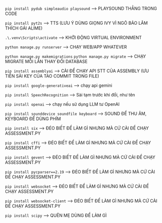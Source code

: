 `pip install pydub simpleaudio playsound` --> PLAYSOUND THẲNG TRONG CODE

`pip install pyt2s` --> TTS (LƯU Ý DÙNG GIỌNG IVY VÌ NGÔ BẢO LÂM THÍCH GÁI ALIME)

`.\.venv\Scripts\activate` --> KHỞI ĐỘNG VIRTUAL ENVIRONMENT

`python manage.py runserver` --> CHẠY WEB/APP WHATEVER

`python manage.py makemigrations`
`python manage.py migrate` --> CHẠY MIGRATE MỖI LẦN THAY ĐỔI DATABASE

`pip install assemblyai` --> CÀI ĐỂ CHẠY API STT CỦA ASSEMBLY (ƯU TIÊN SÀI KEY CỦA TAO COMMIT TRONG FILE)

`pip install google-generativeai` --> chạy api gemini

`pip install SpeechRecognition` --> Sài tạm trước khi đổi, như tên

`pip install openai` --> chạy nếu sử dụng LLM tư OpenAI

`pip install sounddevice soundfile keyboard` --> SOUND ĐỂ THU ÂM, KEYBOARD ĐỂ DÙNG PHÍM

`pip install six` --> ĐÉO BIẾT ĐỂ LÀM GÌ NHƯNG MÀ CỨ CÀI ĐỂ CHẠY ASSESSMENT.PY

`pip install cffi` --> ĐÉO BIẾT ĐỂ LÀM GÌ NHƯNG MÀ CỨ CÀI ĐỂ CHẠY ASSESSMENT.PY

`pip install gevent` --> ĐÉO BIẾT ĐỂ LÀM GÌ NHƯNG MÀ CỨ CÀI ĐỂ CHẠY ASSESSMENT.PY

`pip install pycparser==2.19` --> ĐÉO BIẾT ĐỂ LÀM GÌ NHƯNG MÀ CỨ CÀI ĐỂ CHẠY ASSESSMENT.PY

`pip install websocket` --> ĐÉO BIẾT ĐỂ LÀM GÌ NHƯNG MÀ CỨ CÀI ĐỂ CHẠY ASSESSMENT.PY

`pip install websocket-client` --> ĐÉO BIẾT ĐỂ LÀM GÌ NHƯNG MÀ CỨ CÀI ĐỂ CHẠY ASSESSMENT.PY

`pip install scipy` --> QUÊN MẸ DÙNG ĐỂ LÀM GÌ

